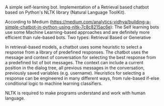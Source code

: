 A simple self-learning bot. Implementation of a Retrieval based chatbot based on Python's NLTK library (Natural Language ToolKit).

According to Medium (https://medium.com/analytics-vidhya/building-a-simple-chatbot-in-python-using-nltk-7c8c8215ac6e):
The Self learning bots use some Machine Learning-based approaches and are definitely more efficient than rule-based bots. Two types: Retrieval Based or Generative

In retrieval-based models, a chatbot uses some heuristic to select a response from a library of predefined responses. The chatbot uses the message and context of conversation for selecting the best response from a predefined list of bot messages. The context can include a current position in the dialog tree, all previous messages in the conversation, previously saved variables (e.g. username). Heuristics for selecting a response can be engineered in many different ways, from rule-based if-else conditional logic to machine learning classifiers.

NLTK is required to make programs understand and work with human language. 
